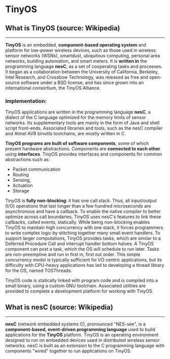 # TinyOS


## What is TinyOS (source: Wikipedia)
---
**TinyOS** is an embedded, **component-based operating system** and platform for low-power wireless devices, such as those used in wireless sensor networks (WSNs), smartdust, ubiquitous computing, personal area networks, building automation, and smart meters. It is **written in** the programming language **nesC**, as a set of cooperating tasks and processes. It began as a collaboration between the University of California, Berkeley, Intel Research, and Crossbow Technology, was released as free and open-source software under a BSD license, and has since grown into an international consortium, the TinyOS Alliance.


### Implementation:
TinyOS applications are written in the programming language **nesC**, a dialect of the C language optimized for the memory limits of sensor networks. Its supplementary tools are mainly in the form of Java and shell script front-ends. Associated libraries and tools, such as the nesC compiler and Atmel AVR binutils toolchains, are mostly written in C.

**TinyOS programs are built of software components**, some of which present hardware abstractions. Components are **connected to each other** using **interfaces**. TinyOS provides interfaces and components for common abstractions such as:
 * Packet communication
 * Routing
 * Sensing, 
 * Actuation 
 * Storage

TinyOS is **fully non-blocking**: it has one call stack. Thus, all input/output (I/O) operations that last longer than a few hundred microseconds are asynchronous and have a callback. To enable the native compiler to better optimize across call boundaries, TinyOS uses nesC's features to link these callbacks, called events, statically. While being non-blocking enables TinyOS to maintain high concurrency with one stack, it forces programmers to write complex logic by stitching together many small event handlers. To support larger computations, TinyOS provides tasks, which are similar to a Deferred Procedure Call and interrupt handler bottom halves. A TinyOS component can post a task, which the OS will schedule to run later. Tasks are non-preemptive and run in first in, first out order. This simple concurrency model is typically sufficient for I/O centric applications, but its difficulty with CPU-heavy applications has led to developing a thread library for the OS, named TOSThreads.

TinyOS code is statically linked with program code and is compiled into a small binary, using a custom GNU toolchain. Associated utilities are provided to complete a development platform for working with TinyOS.



## What is nesC (source: Wikipedia)
---
**nesC** (network embedded systems C), pronounced "NES-see", is a **component-based, event-driven programming language** used to build applications for the **TinyOS** platform. TinyOS is an operating environment designed to run on embedded devices used in distributed wireless sensor networks. nesC is built as an extension to the C programming language with components "wired" together to run applications on TinyOS.

